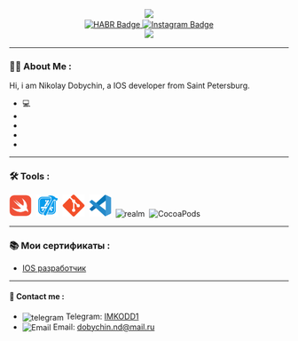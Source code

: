 <div id="header" align="center">
  <img src="https://media.giphy.com/media/kG43Pr7oqziidbqe5g/giphy.gif" width="400"/>
<div id="badges">
  <a href="https://career.habr.com/koddek">
    <img src="https://img.shields.io/badge/habr career-informational?style=for-the-badge&logo=HABR&logoColor=white" alt="HABR Badge" />
  </a>
  <a href="https://www.instagram.com/kodd1ks/">
    <img src="https://img.shields.io/badge/Instagram-red?style=for-the-badge&logo=instagram&logoColor=white" alt="Instagram Badge"/>
  </a>
</div>
 <div align="center">
  <img src="https://komarev.com/ghpvc/?username=koddesk&style=flat-square&color=blue"/>
</div>

---
<div align="left">
  
### :man_technologist: About Me :
Hi, i am Nikolay Dobychin, a IOS developer from Saint Petersburg.
  - :computer: 
  -
  -
  -
  -
  
  ---
  ### :hammer_and_wrench: Tools :
  <div>
    <img src="https://github.com/devicons/devicon/blob/master/icons/swift/swift-original.svg" title="Swift" alt="Swift" width="40" height="40"/>&nbsp;
    <img src="https://github.com/devicons/devicon/blob/master/icons/xcode/xcode-plain.svg" title="xcode" alt="xcode" width="40" height="40"/>&nbsp;
    <img src="https://github.com/devicons/devicon/blob/master/icons/git/git-original.svg" title="git" alt="git" width="40" height="40"/>&nbsp;
    <img src="https://github.com/devicons/devicon/blob/master/icons/vscode/vscode-original.svg" title="vscode" alt="vscode" width="40" height="40"/>&nbsp;
    <img src="https://www.svgrepo.com/show/354265/realm.svg" title="realm" alt="realm" width="40" height="40"/>&nbsp;
    <img src="https://avatars.githubusercontent.com/u/1189714?s=280&v=4" title="CocoaPods" alt="CocoaPods" width="40" height="40"/>&nbsp;
    
---
 ### :books: Мои сертификаты :
  - <a href="https://u.netology.ngcdn.ru/backend/uploads/legacy/shared_diplomas/image/145183/9cc3596595793cdf3d099d1dd68bd48c.png"> 
    <div align="start">IOS разработчик
    </a>
    
---
#### :calling: Contact me :
- <img align="center" alt="telegram" width="20" src="https://telegram.org/img/t_logo.svg?1" /> Telegram: <a href="https://t.me/IMKODD1">IMKODD1</a>
- <img align="center" alt="Email" width="20" src="https://www.svgrepo.com/show/145950/email.svg" /> Email: <a href="mailto:dobychin.nd@mail.ru">dobychin.nd@mail.ru</a>
    
